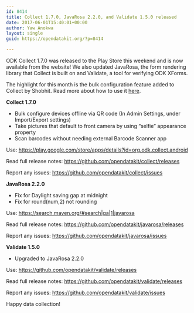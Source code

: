 ```yaml
---
id: 8414
title: Collect 1.7.0, JavaRosa 2.2.0, and Validate 1.5.0 released
date: 2017-06-01T15:40:01+00:00
author: Yaw Anokwa
layout: single
guid: https://opendatakit.org/?p=8414

---
```

ODK Collect 1.7.0 was released to the Play Store this weekend and is now available from the website! We also updated JavaRosa, the form rendering library that Collect is built on and Validate, a tool for verifying ODK XForms.

The highlight for this month is the bulk configuration feature added to Collect by Shobhit. Read more about how to use it [here](https://opendatakit.org/2017/06/configure-collect-on-many-devices-with-qr-codes).

**Collect 1.7.0**

  * Bulk configure devices offline via QR code (In Admin Settings, under Import/Export settings)
  * Take pictures that default to front camera by using “selfie” appearance property
  * Scan barcodes without needing external Barcode Scanner app

Use: <https://play.google.com/store/apps/details?id=org.odk.collect.android>
  
Read full release notes: <https://github.com/opendatakit/collect/releases>
  
Report any issues: <https://github.com/opendatakit/collect/issues>

**JavaRosa 2.2.0**

  * Fix for Daylight saving gap at midnight
  * Fix for round(num,2) not rounding

Use: <https://search.maven.org/#search|ga|1|javarosa>
  
Read full release notes: <https://github.com/opendatakit/javarosa/releases>
  
Report any issues: <https://github.com/opendatakit/javarosa/issues>

**Validate 1.5.0**

  * Upgraded to JavaRosa 2.2.0

Use: <https://github.com/opendatakit/validate/releases>
  
Read full release notes: <https://github.com/opendatakit/validate/releases>
  
Report any issues: <https://github.com/opendatakit/validate/issues>

Happy data collection!
